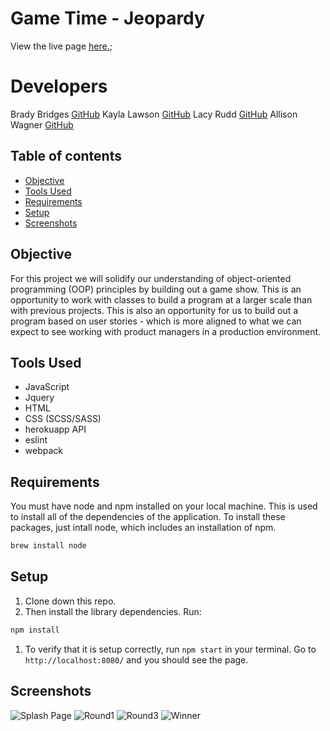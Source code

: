 # Game Time - Jeopardy
View the live page [here.](./src/index.html);

# Developers
Brady Bridges [GitHub](https://github.com/bradybridges)
Kayla Lawson [GitHub](https://github.com/KaylaLawson)
Lacy Rudd [GitHub](https://github.com/dawnlunacy?tab=repositories)
Allison Wagner [GitHub](https://github.com/allisonjw)

## Table of contents
* [Objective](#Objective)
* [Tools Used](#Tools-Used)
* [Requirements](#Requirements)
* [Setup](#Setup)
* [Screenshots](#Screenshots) 

## Objective
  
  For this project we will solidify our understanding of object-oriented programming (OOP) principles by building out a game show. This is an opportunity to work with classes to build a program at a larger scale than with previous projects. This is also an opportunity for us to build out a program based on user stories - which is more aligned to what we can expect to see working with product managers in a production environment.

## Tools Used

- JavaScript
- Jquery
- HTML
- CSS (SCSS/SASS)
- herokuapp API
- eslint
- webpack

## Requirements

You must have node and npm installed on your local machine. This is used to install all of the dependencies of the application. To install these packages, just intall node, which includes an installation of npm.

```bash
brew install node
```

## Setup

1. Clone down this repo.
1. Then install the library dependencies. Run:

```bash
npm install
```
1. To verify that it is setup correctly, run `npm start` in your terminal. Go to `http://localhost:8080/` and you should see the page.

## Screenshots
![Splash Page](https://github.com/bradybridges/jeopardy/blob/master/src/images/splash.png)
![Round1](https://github.com/bradybridges/jeopardy/blob/master/src/images/round1.png)
![Round3](https://github.com/bradybridges/jeopardy/blob/master/src/images/round3.png)
![Winner](https://github.com/bradybridges/jeopardy/blob/master/src/images/winner.png)






